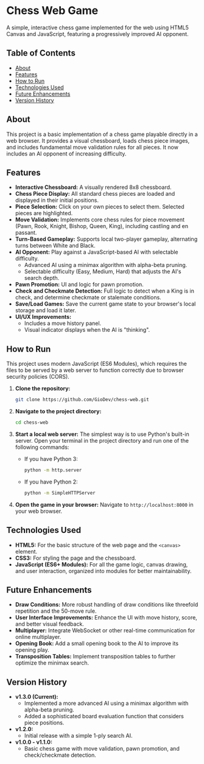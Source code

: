 # Chess Web Game

A simple, interactive chess game implemented for the web using HTML5 Canvas and JavaScript, featuring a progressively improved AI opponent.

## Table of Contents

- [About](#about)
- [Features](#features)
- [How to Run](#how-to-run)
- [Technologies Used](#technologies-used)
- [Future Enhancements](#future-enhancements)
- [Version History](#version-history)

## About

This project is a basic implementation of a chess game playable directly in a web browser. It provides a visual chessboard, loads chess piece images, and includes fundamental move validation rules for all pieces. It now includes an AI opponent of increasing difficulty.

## Features

-   **Interactive Chessboard:** A visually rendered 8x8 chessboard.
-   **Chess Piece Display:** All standard chess pieces are loaded and displayed in their initial positions.
-   **Piece Selection:** Click on your own pieces to select them. Selected pieces are highlighted.
-   **Move Validation:** Implements core chess rules for piece movement (Pawn, Rook, Knight, Bishop, Queen, King), including castling and en passant.
-   **Turn-Based Gameplay:** Supports local two-player gameplay, alternating turns between White and Black.
-   **AI Opponent:** Play against a JavaScript-based AI with selectable difficulty.
    -   Advanced AI using a minimax algorithm with alpha-beta pruning.
    -   Selectable difficulty (Easy, Medium, Hard) that adjusts the AI's search depth.
-   **Pawn Promotion:** UI and logic for pawn promotion.
-   **Check and Checkmate Detection:** Full logic to detect when a King is in check, and determine checkmate or stalemate conditions.
-   **Save/Load Games:** Save the current game state to your browser's local storage and load it later.
-   **UI/UX Improvements:**
    -   Includes a move history panel.
    -   Visual indicator displays when the AI is "thinking".

## How to Run

This project uses modern JavaScript (ES6 Modules), which requires the files to be served by a web server to function correctly due to browser security policies (CORS).

1.  **Clone the repository:**
    ```bash
    git clone https://github.com/GioDev/chess-web.git
    ```
2.  **Navigate to the project directory:**
    ```bash
    cd chess-web
    ```
3.  **Start a local web server:**
    The simplest way is to use Python's built-in server. Open your terminal in the project directory and run one of the following commands:

    -   If you have Python 3:
        ```bash
        python -m http.server
        ```
    -   If you have Python 2:
        ```bash
        python -m SimpleHTTPServer
        ```
4.  **Open the game in your browser:**
    Navigate to `http://localhost:8000` in your web browser.

## Technologies Used

-   **HTML5:** For the basic structure of the web page and the `<canvas>` element.
-   **CSS3:** For styling the page and the chessboard.
-   **JavaScript (ES6+ Modules):** For all the game logic, canvas drawing, and user interaction, organized into modules for better maintainability.

## Future Enhancements

-   **Draw Conditions:** More robust handling of draw conditions like threefold repetition and the 50-move rule.
-   **User Interface Improvements:** Enhance the UI with move history, score, and better visual feedback.
-   **Multiplayer:** Integrate WebSocket or other real-time communication for online multiplayer.
-   **Opening Book:** Add a small opening book to the AI to improve its opening play.
-   **Transposition Tables:** Implement transposition tables to further optimize the minimax search.

## Version History

-   **v1.3.0 (Current):**
    -   Implemented a more advanced AI using a minimax algorithm with alpha-beta pruning.
    -   Added a sophisticated board evaluation function that considers piece positions.
-   **v1.2.0:**
    -   Initial release with a simple 1-ply search AI.
-   **v1.0.0 - v1.1.0:**
    -   Basic chess game with move validation, pawn promotion, and check/checkmate detection.